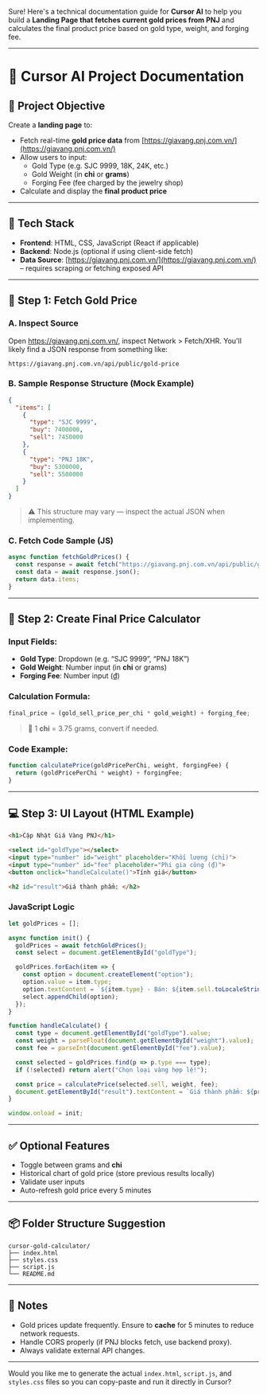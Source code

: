 Sure! Here's a technical documentation guide for **Cursor AI** to help you build a **Landing Page that fetches current gold prices from PNJ** and calculates the final product price based on gold type, weight, and forging fee.

---

# 📄 Cursor AI Project Documentation

## 🎯 Project Objective
Create a **landing page** to:
- Fetch real-time **gold price data** from [https://giavang.pnj.com.vn/](https://giavang.pnj.com.vn/)
- Allow users to input:
  - Gold Type (e.g. SJC 9999, 18K, 24K, etc.)
  - Gold Weight (in **chi** or **grams**)
  - Forging Fee (fee charged by the jewelry shop)
- Calculate and display the **final product price**

---

## 🔧 Tech Stack
- **Frontend**: HTML, CSS, JavaScript (React if applicable)
- **Backend**: Node.js (optional if using client-side fetch)
- **Data Source**: [https://giavang.pnj.com.vn/](https://giavang.pnj.com.vn/) – requires scraping or fetching exposed API

---

## 🔌 Step 1: Fetch Gold Price

### A. Inspect Source
Open https://giavang.pnj.com.vn/, inspect Network > Fetch/XHR. You'll likely find a JSON response from something like:
```
https://giavang.pnj.com.vn/api/public/gold-price
```

### B. Sample Response Structure (Mock Example)
```json
{
  "items": [
    {
      "type": "SJC 9999",
      "buy": 7400000,
      "sell": 7450000
    },
    {
      "type": "PNJ 18K",
      "buy": 5300000,
      "sell": 5500000
    }
  ]
}
```

> ⚠️ This structure may vary — inspect the actual JSON when implementing.

### C. Fetch Code Sample (JS)
```js
async function fetchGoldPrices() {
  const response = await fetch("https://giavang.pnj.com.vn/api/public/gold-price");
  const data = await response.json();
  return data.items;
}
```

---

## 🧮 Step 2: Create Final Price Calculator

### Input Fields:
- **Gold Type**: Dropdown (e.g. “SJC 9999”, “PNJ 18K”)
- **Gold Weight**: Number input (in **chi** or grams)
- **Forging Fee**: Number input (₫)

### Calculation Formula:
```js
final_price = (gold_sell_price_per_chi * gold_weight) + forging_fee;
```

> 📝 1 **chi** = 3.75 grams, convert if needed.

### Code Example:
```js
function calculatePrice(goldPricePerChi, weight, forgingFee) {
  return (goldPricePerChi * weight) + forgingFee;
}
```

---

## 💻 Step 3: UI Layout (HTML Example)
```html
<h1>Cập Nhật Giá Vàng PNJ</h1>

<select id="goldType"></select>
<input type="number" id="weight" placeholder="Khối lượng (chỉ)">
<input type="number" id="fee" placeholder="Phí gia công (₫)">
<button onclick="handleCalculate()">Tính giá</button>

<h2 id="result">Giá thành phẩm: </h2>
```

### JavaScript Logic
```js
let goldPrices = [];

async function init() {
  goldPrices = await fetchGoldPrices();
  const select = document.getElementById("goldType");

  goldPrices.forEach(item => {
    const option = document.createElement("option");
    option.value = item.type;
    option.textContent = `${item.type} - Bán: ${item.sell.toLocaleString()}₫`;
    select.appendChild(option);
  });
}

function handleCalculate() {
  const type = document.getElementById("goldType").value;
  const weight = parseFloat(document.getElementById("weight").value);
  const fee = parseInt(document.getElementById("fee").value);

  const selected = goldPrices.find(p => p.type === type);
  if (!selected) return alert("Chọn loại vàng hợp lệ!");

  const price = calculatePrice(selected.sell, weight, fee);
  document.getElementById("result").textContent = `Giá thành phẩm: ${price.toLocaleString()}₫`;
}

window.onload = init;
```

---

## ✅ Optional Features
- Toggle between grams and **chi**
- Historical chart of gold price (store previous results locally)
- Validate user inputs
- Auto-refresh gold price every 5 minutes

---

## 📦 Folder Structure Suggestion
```
cursor-gold-calculator/
├── index.html
├── styles.css
├── script.js
└── README.md
```

---

## 📌 Notes
- Gold prices update frequently. Ensure to **cache** for 5 minutes to reduce network requests.
- Handle CORS properly (if PNJ blocks fetch, use backend proxy).
- Always validate external API changes.

---

Would you like me to generate the actual `index.html`, `script.js`, and `styles.css` files so you can copy-paste and run it directly in Cursor?